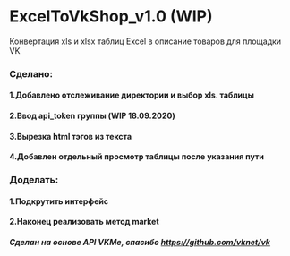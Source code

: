 ExcelToVkShop_v1.0 (WIP)
===========
Конвертация xls и xlsx таблиц Excel в описание товаров для площадки VK
### Сделано:
#### 1.Добавлено отслеживание директории и выбор xls. таблицы
#### 2.Ввод api_token  группы (WIP 18.09.2020)
#### 3.Вырезка html тэгов из текста
#### 4.Добавлен отдельный просмотр таблицы после указания пути
### Доделать:
#### 1.Подкрутить интерфейс
#### 2.Наконец реализовать метод market

##### Сделан на основе API VKMe, спасибо https://github.com/vknet/vk
